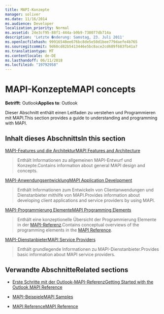 ```yaml
---
title: MAPI-Konzepte
manager: soliver
ms.date: 11/16/2014
ms.audience: Developer
localization_priority: Normal
ms.assetid: 24e3cf95-88f1-444a-b9b9-738077db714a
description: 'Letzte �nderung: Samstag, 23. Juli 2011'
ms.openlocfilehash: 99916540ee676bc8de5e50d1bee779daefe4b765
ms.sourcegitcommit: 9d60cd82b5413446e5bc8ace2cd689f683fb41a7
ms.translationtype: MT
ms.contentlocale: de-DE
ms.lasthandoff: 06/11/2018
ms.locfileid: "19792958"
---
```

# <a name="mapi-concepts"></a><span data-ttu-id="aca60-103">MAPI-Konzepte</span><span class="sxs-lookup"><span data-stu-id="aca60-103">MAPI concepts</span></span>

<span data-ttu-id="aca60-104">**Betrifft**: Outlook</span><span class="sxs-lookup"><span data-stu-id="aca60-104">**Applies to**: Outlook</span></span> 
  
<span data-ttu-id="aca60-105">Dieser Abschnitt enthält einen Leitfaden zu verstehen und Programmieren mit MAPI.</span><span class="sxs-lookup"><span data-stu-id="aca60-105">This section provides a guide to understanding and programming with MAPI.</span></span>
  
## <a name="in-this-section"></a><span data-ttu-id="aca60-106">Inhalt dieses Abschnitts</span><span class="sxs-lookup"><span data-stu-id="aca60-106">In this section</span></span>

[<span data-ttu-id="aca60-107">MAPI-Features und die Architektur</span><span class="sxs-lookup"><span data-stu-id="aca60-107">MAPI Features and Architecture</span></span>](mapi-features-and-architecture.md)
  
> <span data-ttu-id="aca60-108">Enthält Informationen zu allgemeinen MAPI-Entwurf und Konzepte.</span><span class="sxs-lookup"><span data-stu-id="aca60-108">Contains information about general MAPI design and concepts.</span></span>
    
[<span data-ttu-id="aca60-109">MAPI-Anwendungsentwicklung</span><span class="sxs-lookup"><span data-stu-id="aca60-109">MAPI Application Development</span></span>](mapi-application-development.md)
  
> <span data-ttu-id="aca60-110">Enthält Informationen zum Entwickeln von Clientanwendungen und Dienstanbieter mithilfe von MAPI.</span><span class="sxs-lookup"><span data-stu-id="aca60-110">Provides information about developing client applications and service providers by using MAPI.</span></span>
    
[<span data-ttu-id="aca60-111">MAPI-Programmierung Elemente</span><span class="sxs-lookup"><span data-stu-id="aca60-111">MAPI Programming Elements</span></span>](mapi-programming-elements.md)
  
> <span data-ttu-id="aca60-112">Enthält eine konzeptionelle Übersicht der Programmierung Elemente in der [MAPI-Referenz](mapi-reference.md).</span><span class="sxs-lookup"><span data-stu-id="aca60-112">Contains conceptual overviews of the programming elements in the [MAPI Reference](mapi-reference.md).</span></span>
    
[<span data-ttu-id="aca60-113">MAPI-Dienstanbieter</span><span class="sxs-lookup"><span data-stu-id="aca60-113">MAPI Service Providers</span></span>](mapi-service-providers.md)
  
> <span data-ttu-id="aca60-114">Enthält grundlegende Informationen zu MAPI-Dienstanbieter.</span><span class="sxs-lookup"><span data-stu-id="aca60-114">Provides basic information about MAPI service providers.</span></span>
    
## <a name="related-sections"></a><span data-ttu-id="aca60-115">Verwandte Abschnitte</span><span class="sxs-lookup"><span data-stu-id="aca60-115">Related sections</span></span>

- [<span data-ttu-id="aca60-116">Erste Schritte mit der Outlook-MAPI-Referenz</span><span class="sxs-lookup"><span data-stu-id="aca60-116">Getting Started with the Outlook MAPI Reference</span></span>](getting-started-with-the-outlook-mapi-reference.md)
  
- [<span data-ttu-id="aca60-117">MAPI-Beispiele</span><span class="sxs-lookup"><span data-stu-id="aca60-117">MAPI Samples</span></span>](mapi-samples.md)
  
- [<span data-ttu-id="aca60-118">MAPI Reference</span><span class="sxs-lookup"><span data-stu-id="aca60-118">MAPI Reference</span></span>](mapi-reference.md)
  

